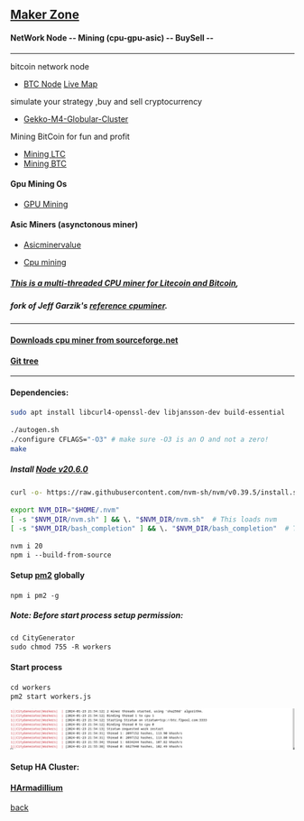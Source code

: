 ## [Maker Zone](https://en.wikipedia.org/wiki/Maker_culture)

#### NetWork Node -- Mining (cpu-gpu-asic) -- BuySell --
---
bitcoin network node
* [BTC Node](https://github.com/universalbit-dev/universalbit-dev/tree/main/blockchain/bitcoin)
[Live Map](https://bitnodes.io/nodes/live-map/)

simulate your strategy ,buy and sell cryptocurrency
* [Gekko-M4-Globular-Cluster](https://github.com/universalbit-dev/gekko-m4/blob/master/README.md)

Mining BitCoin for fun and profit 
* [Mining LTC](https://f2pool.io/mining/guides/how-to-mine-litecoin/)
* [Mining BTC](https://f2pool.io/mining/guides/how-to-mine-bitcoin/)
#### Gpu Mining Os
* [GPU Mining](https://simplemining.net/)
#### Asic Miners (asynctonous miner)
* [Asicminervalue](https://www.asicminervalue.com/)

* [Cpu mining](https://bitcoinwiki.org/wiki/cpu-mining)
##### [This is a multi-threaded CPU miner for Litecoin and Bitcoin](https://github.com/universalbit-dev/CityGenerator/tree/master/workers),   
##### fork of Jeff Garzik's [reference cpuminer]().
---
#### [Downloads cpu miner from sourceforge.net](https://sourceforge.net/projects/cpuminer/files/)
#### [Git tree](https://github.com/pooler/cpuminer)
---


#### Dependencies:
```bash
sudo apt install libcurl4-openssl-dev libjansson-dev build-essential
```

```bash
./autogen.sh
./configure CFLAGS="-O3" # make sure -O3 is an O and not a zero!
make
```

##### Install [Node v20.6.0](https://nodejs.org/en/blog/release/v20.6.0)
```bash
curl -o- https://raw.githubusercontent.com/nvm-sh/nvm/v0.39.5/install.sh | bash
```

```bash
export NVM_DIR="$HOME/.nvm"
[ -s "$NVM_DIR/nvm.sh" ] && \. "$NVM_DIR/nvm.sh"  # This loads nvm
[ -s "$NVM_DIR/bash_completion" ] && \. "$NVM_DIR/bash_completion"  # This loads nvm bash_completion
```
```
nvm i 20
npm i --build-from-source
```

#### Setup [pm2](https://pm2.io/docs/runtime/guide/process-management/) globally

```
npm i pm2 -g
```

##### Note: Before start process setup permission:
```
cd CityGenerator
sudo chmod 755 -R workers
```

#### Start process
```
cd workers
pm2 start workers.js
```
![CityGenerator](https://github.com/universalbit-dev/CityGenerator/blob/master/workers/citygenerator-workers-btc.png "citygenerator")

#### Setup HA Cluster:
#### [HArmadillium](https://github.com/universalbit-dev/armadillium/blob/main/HArmadillium.md)
[back](./)



